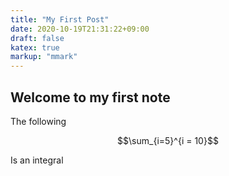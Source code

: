 ```yaml
---
title: "My First Post"
date: 2020-10-19T21:31:22+09:00
draft: false
katex: true
markup: "mmark"
---
```

## Welcome to my first note  

The following  

$$\sum_{i=5}^{i = 10}$$  

Is an integral




